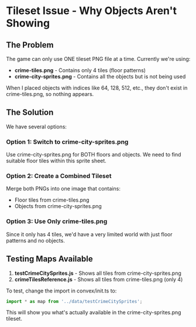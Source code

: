 # Tileset Issue - Why Objects Aren't Showing

## The Problem

The game can only use ONE tileset PNG file at a time. Currently we're using:
- **crime-tiles.png** - Contains only 4 tiles (floor patterns)
- **crime-city-sprites.png** - Contains all the objects but is not being used

When I placed objects with indices like 64, 128, 512, etc., they don't exist in crime-tiles.png, so nothing appears.

## The Solution

We have several options:

### Option 1: Switch to crime-city-sprites.png
Use crime-city-sprites.png for BOTH floors and objects. We need to find suitable floor tiles within this sprite sheet.

### Option 2: Create a Combined Tileset
Merge both PNGs into one image that contains:
- Floor tiles from crime-tiles.png
- Objects from crime-city-sprites.png

### Option 3: Use Only crime-tiles.png
Since it only has 4 tiles, we'd have a very limited world with just floor patterns and no objects.

## Testing Maps Available

1. **testCrimeCitySprites.js** - Shows all tiles from crime-city-sprites.png
2. **crimeTilesReference.js** - Shows all tiles from crime-tiles.png (only 4)

To test, change the import in convex/init.ts to:
```javascript
import * as map from '../data/testCrimeCitySprites';
```

This will show you what's actually available in the crime-city-sprites.png tileset.